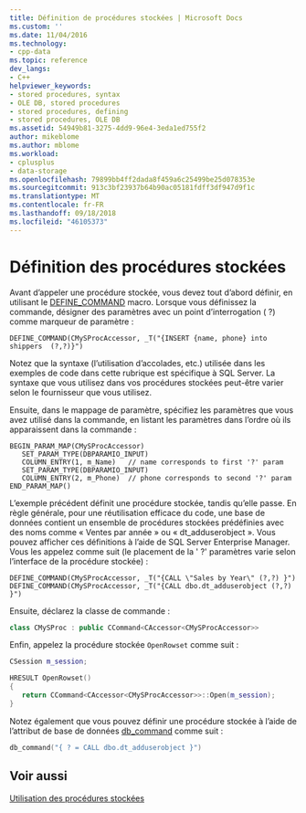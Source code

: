 ```yaml
---
title: Définition de procédures stockées | Microsoft Docs
ms.custom: ''
ms.date: 11/04/2016
ms.technology:
- cpp-data
ms.topic: reference
dev_langs:
- C++
helpviewer_keywords:
- stored procedures, syntax
- OLE DB, stored procedures
- stored procedures, defining
- stored procedures, OLE DB
ms.assetid: 54949b81-3275-4dd9-96e4-3eda1ed755f2
author: mikeblome
ms.author: mblome
ms.workload:
- cplusplus
- data-storage
ms.openlocfilehash: 79899bb4ff2dada8f459a6c25499be25d078353e
ms.sourcegitcommit: 913c3bf23937b64b90ac05181fdff3df947d9f1c
ms.translationtype: MT
ms.contentlocale: fr-FR
ms.lasthandoff: 09/18/2018
ms.locfileid: "46105373"
---
```

# <a name="defining-stored-procedures"></a>Définition des procédures stockées

Avant d’appeler une procédure stockée, vous devez tout d’abord définir, en utilisant le [DEFINE_COMMAND](../../data/oledb/define-command.md) macro. Lorsque vous définissez la commande, désigner des paramètres avec un point d’interrogation ( ?) comme marqueur de paramètre :  
  
```  
DEFINE_COMMAND(CMySProcAccessor, _T("{INSERT {name, phone} into shippers  (?,?)}")  
```  
  
Notez que la syntaxe (l’utilisation d’accolades, etc.) utilisée dans les exemples de code dans cette rubrique est spécifique à SQL Server. La syntaxe que vous utilisez dans vos procédures stockées peut-être varier selon le fournisseur que vous utilisez.  
  
Ensuite, dans le mappage de paramètre, spécifiez les paramètres que vous avez utilisé dans la commande, en listant les paramètres dans l’ordre où ils apparaissent dans la commande :  
  
```  
BEGIN_PARAM_MAP(CMySProcAccessor)  
   SET_PARAM_TYPE(DBPARAMIO_INPUT)  
   COLUMN_ENTRY(1, m_Name)   // name corresponds to first '?' param  
   SET_PARAM_TYPE(DBPARAMIO_INPUT)  
   COLUMN_ENTRY(2, m_Phone)  // phone corresponds to second '?' param  
END_PARAM_MAP()  
```  
  
L’exemple précédent définit une procédure stockée, tandis qu’elle passe. En règle générale, pour une réutilisation efficace du code, une base de données contient un ensemble de procédures stockées prédéfinies avec des noms comme « Ventes par année » ou « dt_adduserobject ». Vous pouvez afficher ces définitions à l’aide de SQL Server Enterprise Manager. Vous les appelez comme suit (le placement de la ' ?' paramètres varie selon l’interface de la procédure stockée) :  
  
```  
DEFINE_COMMAND(CMySProcAccessor, _T("{CALL \"Sales by Year\" (?,?) }")  
DEFINE_COMMAND(CMySProcAccessor, _T("{CALL dbo.dt_adduserobject (?,?) }")  
```  
  
Ensuite, déclarez la classe de commande :  
  
```cpp  
class CMySProc : public CCommand<CAccessor<CMySProcAccessor>>  
```  
  
Enfin, appelez la procédure stockée `OpenRowset` comme suit :  
  
```cpp  
CSession m_session;  

HRESULT OpenRowset()  
{  
   return CCommand<CAccessor<CMySProcAccessor>>::Open(m_session);  
}  
```  
  
Notez également que vous pouvez définir une procédure stockée à l’aide de l’attribut de base de données [db_command](../../windows/db-command.md) comme suit :  
  
```cpp  
db_command("{ ? = CALL dbo.dt_adduserobject }")  
```  
  
## <a name="see-also"></a>Voir aussi  

[Utilisation des procédures stockées](../../data/oledb/using-stored-procedures.md)